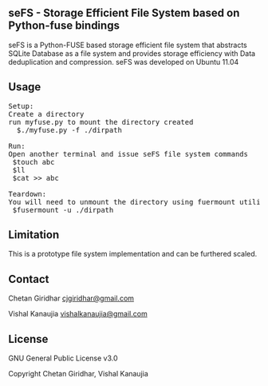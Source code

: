 seFS - Storage Efficient File System based on Python-fuse bindings
--

seFS is a Python-FUSE based storage efficient file system that abstracts SQLite Database as a file system and provides storage efficiency with 
Data deduplication and compression. seFS was developed on Ubuntu 11.04

Usage
--
<pre>
Setup:
Create a directory
run myfuse.py to mount the directory created
  $./myfuse.py -f ./dirpath

Run:
Open another terminal and issue seFS file system commands
 $touch abc
 $ll
 $cat >> abc

Teardown:
You will need to unmount the directory using fuermount utility
 $fusermount -u ./dirpath
</pre>

Limitation
--

This is a prototype file system implementation and can be furthered scaled.

Contact
--
Chetan Giridhar cjgiridhar@gmail.com

Vishal Kanaujia vishalkanaujia@gmail.com

License
--
GNU General Public License v3.0

Copyright Chetan Giridhar, Vishal Kanaujia